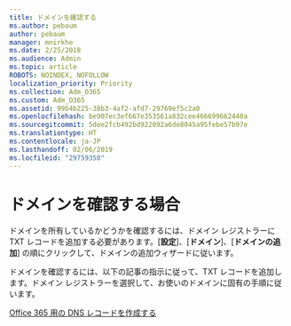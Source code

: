 ```yaml
---
title: ドメインを確認する
ms.author: pebaum
author: pebaum
manager: mnirkhe
ms.date: 2/25/2018
ms.audience: Admin
ms.topic: article
ROBOTS: NOINDEX, NOFOLLOW
localization_priority: Priority
ms.collection: Adm_O365
ms.custom: Adm_O365
ms.assetid: 99b4b225-38b3-4af2-afd7-29769ef5c2a0
ms.openlocfilehash: be907ec3ef667e353561a832cee466699662440a
ms.sourcegitcommit: 5dee2fcb492bd922092a6de8045a95febe57b97e
ms.translationtype: HT
ms.contentlocale: ja-JP
ms.lasthandoff: 02/06/2019
ms.locfileid: "29759350"
---
```

# <a name="trying-to-verify-your-domain"></a>ドメインを確認する場合

ドメインを所有しているかどうかを確認するには、ドメイン レジストラーに TXT レコードを追加する必要があります。[**設定**]、[**ドメイン**]、[**ドメインの追加**] の順にクリックして、ドメインの追加ウィザードに従います。 
  
ドメインを確認するには、以下の記事の指示に従って、TXT レコードを追加します。ドメイン レジストラーを選択して、お使いのドメインに固有の手順に従います。
  
[Office 365 用の DNS レコードを作成する](https://support.office.com/article/Create-DNS-records-for-Office-365-when-you-manage-your-DNS-records-B0F3FDCA-8A80-4E8E-9EF3-61E8A2A9AB23.aspx)
  

